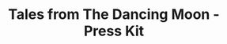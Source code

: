 ---
override_Title: 'Tales from The Dancing Moon - Press Kit'
override_FavIcon: 'favicon_tftdm'
title: Tales from The Dancing Moon - Press Kit
subtitle: |

comments: false
layout: "tftdm_presskit"
---